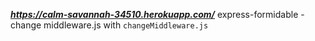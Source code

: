 ***https://calm-savannah-34510.herokuapp.com/***
express-formidable - change middleware.js with `changeMiddleware.js`
